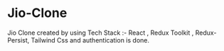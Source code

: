 # Jio-Clone
Jio Clone created by using Tech Stack :- React , Redux Toolkit , Redux-Persist, Tailwind Css and authentication is done.
